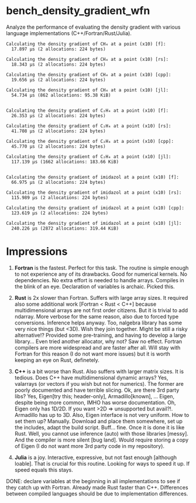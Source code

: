 # bench_density_gradient_wfn

Analyze the performance of evaluating the density gradient
with various language implementations (C++/Fortran/Rust/Julia).

```
Calculating the density gradient of CH₄ at a point (x10) [f]:
  17.897 μs (2 allocations: 224 bytes)

Calculating the density gradient of CH₄ at a point (x10) [rs]:
  18.343 μs (2 allocations: 224 bytes)

Calculating the density gradient of CH₄ at a point (x10) [cpp]:
  19.656 μs (2 allocations: 224 bytes)

Calculating the density gradient of CH₄ at a point (x10) [jl]:
  54.734 μs (862 allocations: 95.38 KiB)


Calculating the density gradient of C₂H₄ at a point (x10) [f]:
  26.353 μs (2 allocations: 224 bytes)

Calculating the density gradient of C₂H₄ at a point (x10) [rs]:
  41.708 μs (2 allocations: 224 bytes)

Calculating the density gradient of C₂H₄ at a point (x10) [cpp]:
  45.770 μs (2 allocations: 224 bytes)

Calculating the density gradient of C₂H₄ at a point (x10) [jl]:
  117.139 μs (1662 allocations: 183.66 KiB)


Calculating the density gradient of imidazol at a point (x10) [f]:
  66.975 μs (2 allocations: 224 bytes)

Calculating the density gradient of imidazol at a point (x10) [rs]:
  115.989 μs (2 allocations: 224 bytes)

Calculating the density gradient of imidazol at a point (x10) [cpp]:
  123.619 μs (2 allocations: 224 bytes)

Calculating the density gradient of imidazol at a point (x10) [jl]:
  240.226 μs (2872 allocations: 319.44 KiB)

```


Impressions
===========

1. **Fortran** is the fastest. Perfect for this task. The routine is simple
   enough to not experience any of its drawbacks. Good for numerical kernels.
   No dependencies. No extra effort is needed to handle arrays. Compiles in the
   blink of an eye. Declaration of variables is archaic. Picked this.

3. **Rust** is 2x slower than Fortran. Suffers with large array sizes.
   It required also some additional work [Fortran < Rust < C++]
   because multidimensional arrays are not first
   order citizens. But it is trivial to add ndarray.
   More verbose for the same reason, also due
   to forced type conversions. Inference helps anyway.
   Too, nalgebra library has some very nice things (but <3D).
   Wish they join together. Might be still a risky alternative!?
   Provided some pre-training, and having to develop a large library...
   Even tried another allocator, why not? Saw no effect.
   Fortran compilers are more widespread and are faster after all.
   Will stay with Fortran for this reason (I do not want more issues)
   but it is worth keeping an eye on Rust, definetely.

2. **C++** is a bit worse than Rust.
    Also suffers with larger matrix sizes. It is tedious.
    Does C++ have multidimensional dynamic arrays? Yes,
    valarrays (or vectors if you wish but not for numerics).
    The former are poorly documented and have terrible slicing.
    Ok, are there 3rd party libs? Yes, Eigen[try this; header-only], Armadillo[known], ...
    Eigen, despite being more common, IMHO has worse documentation.
    Oh, Eigen only has 1D/2D. If you want >2D => unsupported but avail?!.
    Armadillo has up to 3D. Also, Eigen interface is not very uniform.
    How to set them up? Manually. Download and place them somewhere,
    set up the includes, adapt the build script. Buff... fine. Once it is
    done it is like Rust. Well, you cannot use inference (auto)
    with those libraries [messy]. And the compiler is more silent [bug land].
    Would require storing a copy of Eigen (I do not want more 3rd party
    code in my repository).

4. **Julia** is a joy. Interactive, expressive, but
    not fast enough [although loable]. That is crucial
    for this routine. Looking for ways to speed it up.
    If speed equals this stays.


DONE: declare variables at the beginning in all implementations
      to see if they catch up with Fortran.
      Already made Rust faster than C++. Differences between 
      compiled languages should be due to implementation differences.

